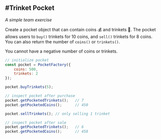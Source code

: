 #Trinket Pocket
--
*A simple team exercise*

Create a pocket object that can contain coins :moneybag: and trinkets :prayer_beads:. The pocket allows users to `buy()` trinkets for 10 coins, and `sell()` trinkets for 8 coins. You can also return the number of `coins()` or `trinkets()`.

You cannot have a negative number of coins or trinkets.

```javascript
// initialize pocket
const pocket = PocketFactory({
    coins: 500,
    trinkets: 2
});

pocket.buyTrinkets(5);

// inspect pocket after purchase
pocket.getPocketedTrinkets();   // 7
pocket.getPocketedCoins();      // 450

pocket.sellTrinkets(); // only selling 1 trinket

// inspect pocket after sale
pocket.getPocketedTrinkets();   // 6
pocket.getPocketedCoins();      // 458
```
